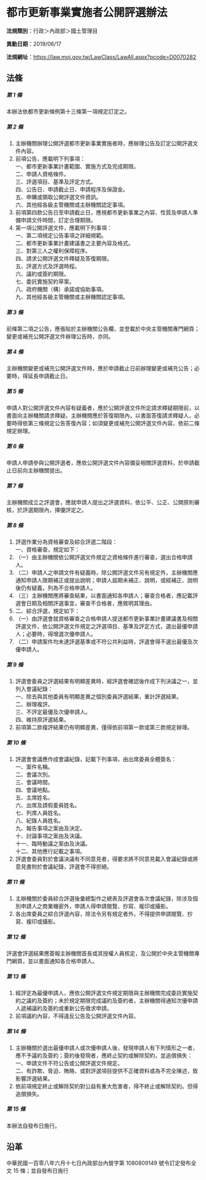 # 都市更新事業實施者公開評選辦法

**法規類別**：行政＞內政部＞國土管理目

**異動日期**：2019/06/17  

**法規網址**：https://law.moj.gov.tw/LawClass/LawAll.aspx?pcode=D0070282





## 法條
##### 第 1 條
本辦法依都市更新條例第十三條第一項規定訂定之。

##### 第 2 條
1. 主辦機關辦理公開評選都市更新事業實施者時，應辦理公告及訂定公開評選文件內容。
1. 前項公告，應載明下列事項：  
一、都市更新事業計畫範圍、實施方式及完成期限。  
二、申請人資格條件。  
三、評選項目、基準及評定方式。  
四、公告日、申請截止日、申請程序及保證金。  
五、申購或領取公開評選文件資訊。  
六、其他經各級主管機關或主辦機關認定事項。
1. 前項第四款公告日至申請截止日，應視都市更新事業之內容、性質及申請人準備申請文件時間，訂定合理期限。
1. 第一項公開評選文件，應載明下列事項：  
一、第二項規定公告事項之詳細規範。  
二、都市更新事業計畫建議書之主要內容及格式。  
三、對第三人之權利保障程序。  
四、請求公開評選文件釋疑及答復期限。  
五、評選方式及評選時程。  
六、議約或簽約期限。  
七、委託實施契約草案。  
八、政府機關（構）承諾或協助事項。  
九、其他經各級主管機關或主辦機關認定事項。

##### 第 3 條
前條第二項之公告，應張貼於主辦機關公告欄，並登載於中央主管機關專門網頁；變更或補充公開評選文件辦理公告時，亦同。

##### 第 4 條
主辦機關變更或補充公開評選文件時，應於申請截止日前辦理變更或補充公告；必要時，得延長申請截止日。

##### 第 5 條
申請人對公開評選文件內容有疑義者，應於公開評選文件所定請求釋疑期限前，以書面向主辦機關請求釋疑。主辦機關應於答復期限內，以書面答復請求釋疑人，必要時得依第三條規定公告答復內容；如須變更或補充公開評選文件內容，依前二條規定辦理。

##### 第 6 條
申請人申請參與公開評選者，應依公開評選文件內容備妥相關評選資料，於申請截止日前向主辦機關提出。

##### 第 7 條
主辦機關成立之評選會，應就申請人提出之評選資料，依公平、公正、公開原則審核，於評選期限內，擇優評定之。

##### 第 8 條
1. 評選作業分為資格審查及綜合評選二階段：  
一、資格審查，規定如下：
1. （一）由主辦機關依公開評選文件規定之資格條件進行審查，選出合格申請人。
1. （二）申請人之申請文件有疑義時，除公開評選文件另有規定外，主辦機關應通知申請人限期補正或提出說明；申請人屆期未補正、說明，或經補正、說明後仍有疑義，列為不合格申請人。
1. （三）主辦機關應將審查結果，以書面通知各申請人；審查合格者，應記載評選會日期及相關評選事宜，審查不合格者，應敘明其理由。
1. 二、綜合評選，規定如下：
1. （一）由評選會就資格審查之合格申請人提送都市更新事業計畫建議書及相關評選文件，依公開評選文件規定之評選項目、基準及評定方式，選出最優申請人；必要時，得增選次優申請人。
1. （二）申請案件均未達評選基準或不符公共利益時，評選會得不選出最優及次優申請人。

##### 第 9 條
1. 評選會委員之評選結果有明顯差異時，經評選會確認後作成下列決議之一，並列入會議紀錄：  
一、除去與其他委員有明顯差異之個別委員評選結果，重計評選結果。  
二、辦理複評。  
三、不評定最優及次優申請人。  
四、維持原評選結果。
1. 前項第二款複評結果仍有明顯差異，僅得依前項第一款或第三款規定辦理。

##### 第 10 條
1. 評選會會議應作成會議紀錄，記載下列事項，由出席委員全體簽名：  
一、案件名稱。  
二、會議次別。  
三、會議時間。  
四、會議地點。  
五、主席姓名。  
六、出席及請假委員姓名。  
七、列席人員姓名。  
八、紀錄人員姓名。  
九、報告事項之案由及決定。  
十、討論事項之案由及決議。  
十一、臨時動議之案由及決議。  
十二、其他應行記載之事項。
1. 評選會委員對於會議決議有不同意見者，得要求將不同意見載入會議紀錄或將意見書附於會議紀錄，評選會不得拒絕。

##### 第 11 條
1. 主辦機關於委員綜合評選後彙總製作之總表及評選會各次會議紀錄，除涉及個別申請人之商業機密外，申請人得申請閱覽、抄寫、複印或攝影。
1. 各出席委員之綜合評選內容，除法令另有規定者外，不得提供申請閱覽、抄寫、複印或攝影。

##### 第 12 條
評選會評選結果應簽報主辦機關首長或其授權人員核定，及公開於中央主管機關專門網頁，並以書面通知各合格申請人。

##### 第 13 條
1. 經評定為最優申請人，應依公開評選文件規定期限與主辦機關完成委託實施契約之議約及簽約；未於規定期限完成議約及簽約者，主辦機關得通知次優申請人遞補議約及簽約或重新公告徵求申請。
1. 前項議約內容，不得違反公告及公開評選文件內容。

##### 第 14 條
1. 主辦機關於選出最優申請人或次優申請人後，發現申請人有下列情形之一者，應不予議約及簽約；簽約後發現者，應終止契約或解除契約，並追償損失：  
一、申請文件不符公告或公開評選文件規定。  
二、有詐欺、脅迫、賄賂、或對評選項目提供不正確資料或為不完全陳述，致影響評選結果。
1. 依前項規定終止或解除契約對公益有重大危害者，得不終止或解除契約。但得追償損失。

##### 第 15 條
本辦法自發布日施行。

## 沿革
中華民國一百零八年六月十七日內政部台內營字第 1080809149 號令訂定發布全文 15 條；並自發布日施行
